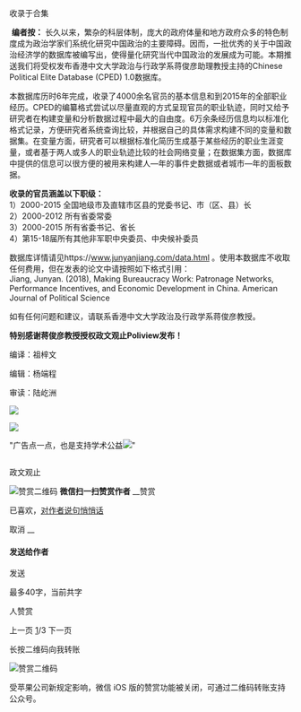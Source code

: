 

收录于合集

‍‍‍‍‍ **编者按：**
长久以来，繁杂的科层体制，庞大的政府体量和地方政府众多的特色制度成为政治学家们系统化研究中国政治的主要障碍。因而，一批优秀的关于中国政治经济学的数据库被编写出，使得量化研究当代中国政治的发展成为可能。本期推送我们将受权发布香港中文大学政治与行政学系蒋俊彦助理教授主持的Chinese
Political Elite Database (CPED) 1.0数据库。

  

本数据库历时6年完成，收录了4000余名官员的基本信息和到2015年的全部职业经历。CPED的编纂格式尝试以尽量直观的方式呈现官员的职业轨迹，同时又给予研究者在构建变量和分析数据过程中最大的自由度。6万余条经历信息均以标准化格式记录，方便研究者系统查询比较，并根据自己的具体需求构建不同的变量和数据集。在变量方面，研究者可以根据标准化简历生成基于某些经历的职业生涯变量，或者基于两人或多人的职业轨迹比较的社会网络变量；在数据集方面，数据库中提供的信息可以很方便的被用来构建人—年的事件史数据或者城市—年的面板数据。

  
 **收录的官员涵盖以下职级：**  
1）2000-2015 全国地级市及直辖市区县的党委书记、市（区、县）长  
2）2000-2012 所有省委常委  
3）2000-2015 所有省委书记、省长  
4）第15-18届所有其他非军职中央委员、中央候补委员  
  
数据库详情请见https://www.junyanjiang.com/data.html 。使用本数据库不收取任何费用，但在发表的论文中请按照如下格式引用：  
Jiang, Junyan. (2018), Making Bureaucracy Work: Patronage Networks,
Performance Incentives, and Economic Development in China. American Journal of
Political Science  
  
如有任何问题和建议，请联系香港中文大学政治及行政学系蒋俊彦教授。

  

 **特别感谢蒋俊彦教授授权政文观止Poliview发布！**

  

编译：祖梓文

编辑：杨端程

审读：陆屹洲

  

![](/images/518/2.png)

![](/images/518/3.jpeg)

"广告点一点，也是支持学术公益![](/images/518/4.png)"

![]()

政文观止

![赞赏二维码]() **微信扫一扫赞赏作者** __赞赏

已喜欢，[对作者说句悄悄话](javascript:;)

取消 __

#### 发送给作者

发送

最多40字，当前共字

[](javascript:;) 人赞赏

上一页 [1](javascript:;)/3 下一页

长按二维码向我转账

![赞赏二维码]()

受苹果公司新规定影响，微信 iOS 版的赞赏功能被关闭，可通过二维码转账支持公众号。

